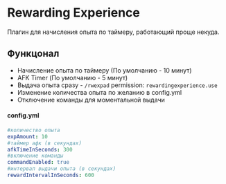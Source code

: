 # Rewarding Experience
Плагин для начисления опыта по таймеру, работающий проще некуда.

## Функцонал
- Начисление опыта по таймеру (По умолчанию - 10 минут)
- AFK Timer (По умолчанию - 5 минут)
- Выдача опыта сразу - ```/rwexpad``` permission: ```rewardingexperience.use```
- Изменение количества опыта по желанию в config.yml
- Отключение команды для моментальной выдачи


#### config.yml
```yml
#количество опыта
expAmount: 10
#таймер афк (в секундах)
afkTimeInSeconds: 300
#включение команды
commandEnabled: true
#интервал выдачи опыта (в секундах)
rewardIntervalInSeconds: 600
```
